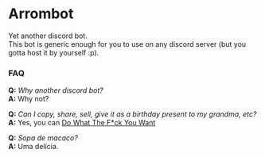 # Arrombot

Yet another discord bot.  
This bot is generic enough for you to use on any discord server (but you gotta host it by yourself :p).

### FAQ

**Q:** _Why another discord bot?_  
**A:** Why not?

**Q:** _Can I copy, share, sell, give it as a birthday present to my grandma, etc?_  
**A:** Yes, you can [Do What The F*ck You Want](LICENSE)

**Q:** _Sopa de macaco?_  
**A:** Uma delícia.
